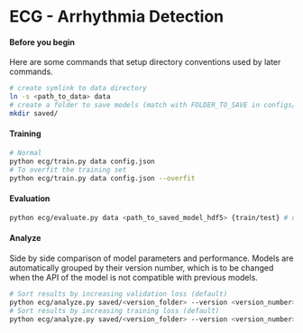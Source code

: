 # ECG - Arrhythmia Detection

#### Before you begin
Here are some commands that setup directory conventions used by later commands.
```bash
# create symlink to data directory
ln -s <path_to_data> data
# create a folder to save models (match with FOLDER_TO_SAVE in configs/)
mkdir saved/
```

#### Training
```bash
# Normal
python ecg/train.py data config.json
# To overfit the training set
python ecg/train.py data config.json --overfit
```

#### Evaluation
```bash
python ecg/evaluate.py data <path_to_saved_model_hdf5> {train/test} # use --decode for decoding
```

#### Analyze
Side by side comparison of model parameters and performance.
Models are automatically grouped by their version number, which is to be changed
when the API of the model is not compatible with previous models.
```bash
# Sort results by increasing validation loss (default)
python ecg/analyze.py saved/<version_folder> --version <version_number>
# Sort results by increasing training loss (default)
python ecg/analyze.py saved/<version_folder> --version <version_number> --metric=train_loss
```